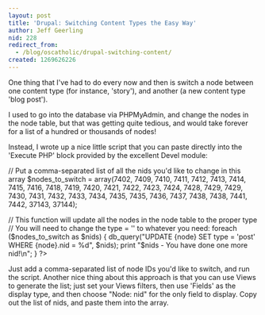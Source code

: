 ```yaml
---
layout: post
title: 'Drupal: Switching Content Types the Easy Way'
author: Jeff Geerling
nid: 228
redirect_from:
  - /blog/oscatholic/drupal-switching-content/
created: 1269626226
---
```

<p>
	One thing that I&#39;ve had to do every now and then is switch a node between one content type (for instance, &#39;story&#39;), and another (a new content type &#39;blog post&#39;).</p>
<p>
	I used to go into the database via PHPMyAdmin, and change the nodes in the node table, but that was getting quite tedious, and would take forever for a list of a hundred or thousands of nodes!</p>
<p>
	Instead, I wrote up a nice little script that you can paste directly into the &#39;Execute PHP&#39; block provided by the excellent Devel module:</p>
<?php
return;
// Paste the following into the 'Execute PHP' Devel page to update nodes to a certain content type.

// Put a comma-separated list of all the nids you'd like to change in this array
$nodes_to_switch = array(7402, 7409, 7410, 7411, 7412, 7413, 7414, 7415, 7416, 7418, 7419, 7420, 7421, 7422, 7423, 7424, 7428, 7429, 7429, 7430, 7431, 7432, 7433, 7434, 7435, 7435, 7436, 7437, 7438, 7438, 7441, 7442, 37143, 37144);

// This function will update all the nodes in the node table to the proper type
// You will need to change the type = '<typename>' to whatever you need:
foreach ($nodes_to_switch as $nids) {
  db_query("UPDATE {node} SET type = 'post' WHERE {node}.nid = %d", $nids);
  print "$nids - You have done one more nid!\n";
}
?><p>
	Just add a comma-separated list of node IDs you&#39;d like to switch, and run the script. Another nice thing about this approach is that you can use Views to generate the list; just set your Views filters, then use &#39;Fields&#39; as the display type, and then choose &quot;Node: nid&quot; for the only field to display. Copy out the list of nids, and paste them into the array.</p>

